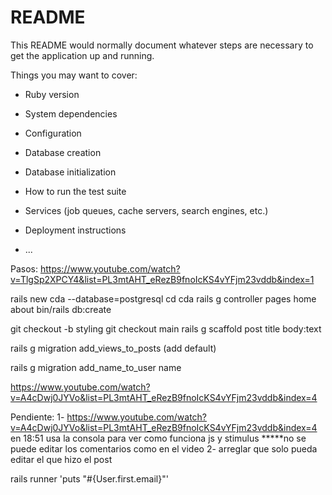 # README

This README would normally document whatever steps are necessary to get the
application up and running.

Things you may want to cover:

* Ruby version

* System dependencies

* Configuration

* Database creation

* Database initialization

* How to run the test suite

* Services (job queues, cache servers, search engines, etc.)

* Deployment instructions

* ...

Pasos:
https://www.youtube.com/watch?v=TlgSp2XPCY4&list=PL3mtAHT_eRezB9fnoIcKS4vYFjm23vddb&index=1

rails new cda --database=postgresql
cd cda
rails g controller pages home about
bin/rails db:create

git checkout -b styling
git checkout main
rails g scaffold post title body:text

rails g migration add_views_to_posts
(add default)

rails g migration add_name_to_user name

https://www.youtube.com/watch?v=A4cDwj0JYVo&list=PL3mtAHT_eRezB9fnoIcKS4vYFjm23vddb&index=4

Pendiente:
1- https://www.youtube.com/watch?v=A4cDwj0JYVo&list=PL3mtAHT_eRezB9fnoIcKS4vYFjm23vddb&index=4
en 18:51 usa la consola para ver como funciona js y stimulus
*****no se puede editar los comentarios como en el video
2- arreglar que solo pueda editar el que hizo el post

rails runner 'puts "#{User.first.email}"'